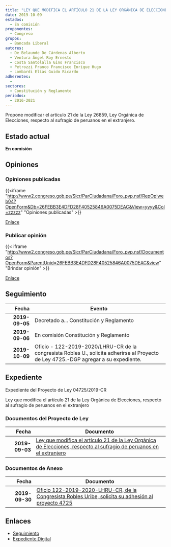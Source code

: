 ```yaml
---
title: "LEY QUE MODIFICA EL ARTÍCULO 21 DE LA LEY ORGÁNICA DE ELECCIONES, RESPECTO AL SUFRAGIO DE PERUANOS EN EL EXTRANJERO"
date: 2019-10-09
estados: 
  - En comisión
proponentes: 
  - Congreso
grupos: 
  - Bancada Liberal
autores: 
  - De Belaunde De Cárdenas Alberto
  - Ventura Ángel Roy Ernesto
  - Costa Santolalla Gino Francisco
  - Petrozzi Franco Francisco Enrique Hugo
  - Lombardi Elías Guido Ricardo
adherentes: 
  - 
sectores: 
  - Constitución y Reglamento
periodos: 
  - 2016-2021
---
```


Propone modificar el artículo 21 de la Ley 26859, Ley Orgánica de Elecciones, respecto al sufragio de peruanos en el extranjero.


## Estado actual

**En comisión**

## Opiniones

### Opiniones publicadas

{{<iframe "http://www2.congreso.gob.pe/Sicr/ParCiudadana/Foro_pvp.nsf/RepOpiweb04?OpenForm&Db=26FEBB3E4DFD28F40525846A0075DEAC&View=yyyy&Col=zzzzz" "Opiniones publicadas" >}}

[Enlace](http://www2.congreso.gob.pe/Sicr/ParCiudadana/Foro_pvp.nsf/RepOpiweb04?OpenForm&Db=26FEBB3E4DFD28F40525846A0075DEAC&View=yyyy&Col=zzzzz)
### Publicar opinión

{{< iframe "http://www2.congreso.gob.pe/Sicr/ParCiudadana/Foro_pvp.nsf/Documentos?OpenForm&ParentUnid=26FEBB3E4DFD28F40525846A0075DEAC&view" "Brindar opinión" >}}

[Enlace](http://www2.congreso.gob.pe/Sicr/ParCiudadana/Foro_pvp.nsf/Documentos?OpenForm&ParentUnid=26FEBB3E4DFD28F40525846A0075DEAC&view)

## Seguimiento

| Fecha | Evento |
|------:|--------|
| **2019-09-05** | Decretado a... Constitución y Reglamento|
| **2019-09-06** | En comisión Constitución y Reglamento|
| **2019-10-09** | Oficio - 122-2019-2020/LHRU-CR de la congresista Robles U., solicita adherirse al Proyecto de Ley 4725.-DGP agregar a su expediente.|


## Expediente

Expediente del Proyecto de Ley 04725/2019-CR

Ley que modifica el artículo 21 de la Ley Orgánica de Elecciones, respecto al sufragio de peruanos en el extranjero


### Documentos del Proyecto de Ley

| Fecha | Documento |
|------:|--------|
| **2019-09-03** | [Ley que modifica el artículo 21 de la Ley Orgánica de Elecciones, respecto al sufragio de peruanos en el extranjero](http://www.leyes.congreso.gob.pe/Documentos/2016_2021/Proyectos_de_Ley_y_de_Resoluciones_Legislativas/PL0471720190902.pdf) |

### Documentos de Anexo

| Fecha | Documento |
|------:|--------|
| **2019-09-30** | [Oficio 122-2019-2020-LHRU-CR, de la Congresista Robles Uribe, solicita su adhesión al proyecto 4725](http://www.leyes.congreso.gob.pe/Documentos/2016_2021/Adhesiones/Proyectos_de_Ley/OFICIO-122-2019-2020-LHRU-CR.pdf) |

## Enlaces 

- [Seguimiento](http://www2.congreso.gob.pe/Sicr/TraDocEstProc/CLProLey2016.nsf/f7fff46988ca05b1052578e100829cc7/7b96b0d18b4ba14e0525846b00074019?OpenDocument)
- [Expediente Digital](http://www2.congreso.gob.pe/Sicr/TraDocEstProc/CLProLey2016.nsf/f7fff46988ca05b1052578e100829cc7/7b96b0d18b4ba14e0525846b00074019?OpenDocument&Click=05257FB7005EB655.eb71d0cf91d8294e05256cdf006b5706/$Body/0.1C6C)
